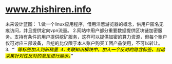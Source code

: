 # www.zhishiren.info
未来设计蓝图：
1.做一个linux应用程序，借用洋葱游览器的概念，供用户匿名无痕访问，并且提供定向vpn流量。
2.网站中用户部分重要数据提供区块链加密服务。支持有条件的用户提供挖矿服务，这样可以提供加密的算力资源，但每个账户仅可对应三部设备，且挖的比仅限于本人账户购买工团产品使用，不可以转让。
3.<kbd> <q> <cite> <mark>等标签加入到新稿里
4.关联知识模块中，加入一个反对的隐含标签，自动采集针对性反对的意见进行展示。
